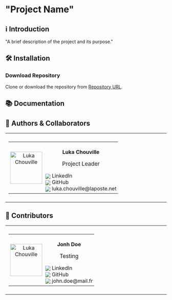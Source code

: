 # "Project Name"

## ℹ️ Introduction
"A brief description of the project and its purpose."

## 🛠️ Installation
### Download Repository
Clone or download the repository from [Repository URL](https://example.com).

## 📚 Documentation

## 👤 Authors & Collaborators

<table style="border-collapse: collapse; border: none; width: 100%">
  <!-- Column 1 - Max 3 profils -->
  <tr style="border: none">
    <!-- Contributeur 1 -->
    <td
      style="
        border: none;
        padding: 10px;
        text-align: center;
        vertical-align: top;
        width: 33%;
      "
    >
      <table
        style="border-collapse: collapse; border: none; display: inline-block"
      >
        <tr style="border: none">
          <td style="border: none; padding: 5px; text-align: center">
            <a href="https://github.com/lchouville">
              <img
                src="https://avatars.githubusercontent.com/u/51326118?v=4"
                width="100px;"
                alt="Luka Chouville"
              />
            </a>
          </td>
          <td style="border: none; padding: 5px; text-align: left">
            <p style="text-align: center;"><strong>Luka Chouville</strong></p>
            <p style="text-align: center;font-size:17px">Project Leader</p>
            <a
              href="https://www.linkedin.com/in/luka-chouville-6abb3717a"
              style="text-decoration: none"
            >
              <img
                src="https://img.icons8.com/color/20/000000/linkedin.png"
                style="vertical-align: middle"
              />
              LinkedIn </a
            ><br />
            <a
              href="https://github.com/lchouville"
              style="text-decoration: none"
            >
              <img
                src="https://img.icons8.com/ios-filled/20/000000/github.png"
                style="vertical-align: middle"
              />
              GitHub </a
            ><br />
            <a
              href="mailto:luka.chouville@laposte.net"
              style="text-decoration: none"
            >
              <img
                src="https://img.icons8.com/color/20/000000/gmail.png"
                style="vertical-align: middle"
              />
              luka.chouville@laposte.net
            </a>
          </td>
        </tr>
      </table>
    </td>
  </tr>
</table>

## 👥 Contributors
<table style="border-collapse: collapse; border: none; width: 100%">
  <!-- Column 1 - Max 3 profils -->
  <tr style="border: none">
    <!-- Contributeur 1 -->
    <td
      style="
        border: none;
        padding: 10px;
        text-align: center;
        vertical-align: top;
        width: 33%;
      "
    >
      <table
        style="border-collapse: collapse; border: none; display: inline-block"
      >
        <tr style="border: none">
          <td style="border: none; padding: 5px; text-align: center">
            <a href="https://github.com/lchouville">
              <img
                src="https://avatars.githubusercontent.com/u/51326118?v=4"
                width="100px;"
                alt="Luka Chouville"
              />
            </a>
          </td>
          <td style="border: none; padding: 5px; text-align: left">
            <p style="text-align: center;"><strong>Jonh Doe</strong></p>
            <p style="text-align: center;font-size:17px">Testing</p>
            <a
              href="https://www.linkedin.com/in/#"
              style="text-decoration: none"
            >
              <img
                src="https://img.icons8.com/color/20/000000/linkedin.png"
                style="vertical-align: middle"
              />
              LinkedIn </a
            ><br />
            <a
              href="https://github.com/johndoe"
              style="text-decoration: none"
            >
              <img
                src="https://img.icons8.com/ios-filled/20/000000/github.png"
                style="vertical-align: middle"
              />
              GitHub </a
            ><br />
            <a
              href="mailto:#"
              style="text-decoration: none"
            >
              <img
                src="https://img.icons8.com/color/20/000000/gmail.png"
                style="vertical-align: middle"
              />
              john.doe@mail.fr
            </a>
          </td>
        </tr>
      </table>
    </td>
  </tr>
</table>
